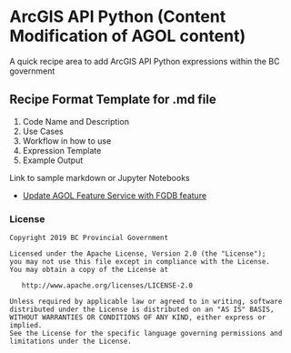 # ArcGIS API Python (Content Modification of AGOL content)

A quick recipe area to add ArcGIS API Python expressions within the BC government


## Recipe Format Template for .md file

1. Code Name and Description
2. Use Cases
3. Workflow in how to use
4. Expression Template
5. Example Output

Link to sample markdown or Jupyter Notebooks

<!-- *Remarked out sample of how to provide a link to programming folders or markdownn

* [HTML Popup Customization](HTML_Popup_Customization.md)

-->

* [Update AGOL Feature Service with FGDB feature](Update_AGOL_Featureservice_with_FGDB_Feature.ipynb)  


### License
    Copyright 2019 BC Provincial Government

    Licensed under the Apache License, Version 2.0 (the "License");
    you may not use this file except in compliance with the License.
    You may obtain a copy of the License at

       http://www.apache.org/licenses/LICENSE-2.0

    Unless required by applicable law or agreed to in writing, software
    distributed under the License is distributed on an "AS IS" BASIS,
    WITHOUT WARRANTIES OR CONDITIONS OF ANY KIND, either express or implied.
    See the License for the specific language governing permissions and
    limitations under the License.
